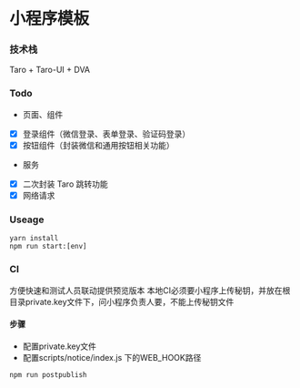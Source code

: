 # 小程序模板

### 技术栈

Taro + Taro-UI + DVA

### Todo

- 页面、组件
- [x] 登录组件（微信登录、表单登录、验证码登录）
- [x] 按钮组件（封装微信和通用按钮相关功能）

- 服务
- [x] 二次封装 Taro 跳转功能
- [x] 网络请求

### Useage

```shell
yarn install
npm run start:[env]
```

### CI

方便快速和测试人员联动提供预览版本
本地CI必须要小程序上传秘钥，并放在根目录private.key文件下，问小程序负责人要，不能上传秘钥文件

#### 步骤
- 配置private.key文件
- 配置scripts/notice/index.js 下的WEB_HOOK路径

```shell
npm run postpublish
```
